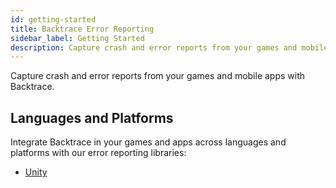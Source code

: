 ```yaml
---
id: getting-started
title: Backtrace Error Reporting
sidebar_label: Getting Started
description: Capture crash and error reports from your games and mobile apps with Backtrace.
---
```

Capture crash and error reports from your games and mobile apps with Backtrace.

  <div className="box box1 card">
  <div className="container">
  <h2>Languages and Platforms</h2>
  <p>Integrate Backtrace in your games and apps across languages and platforms with our error reporting libraries:
</p>
  <ul>
  <li><a href="/error-reporting/platform-integrations/unity">Unity</a></li>
  </ul>
  </div>
</div>
